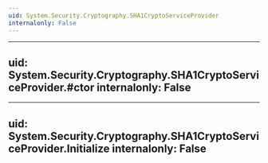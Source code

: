 ```yaml
---
uid: System.Security.Cryptography.SHA1CryptoServiceProvider
internalonly: False
---
```


---
uid: System.Security.Cryptography.SHA1CryptoServiceProvider.#ctor
internalonly: False
---

---
uid: System.Security.Cryptography.SHA1CryptoServiceProvider.Initialize
internalonly: False
---

